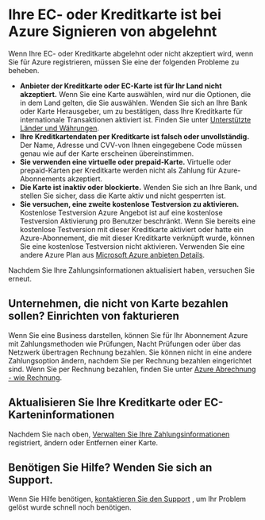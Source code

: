 <properties
    pageTitle="EC- oder Kreditkarte abgelehnt at-Zeichen von | Microsoft Azure"
    description="Erfahren Sie, wie zur Lösung von Problemen, wenn Ihre Kreditkarte abgelehnt wird, bei dem Versuch, die für Azure registrieren."
    services=""
    documentationCenter=""
    authors="JiangChen79"
    manager="mbaldwin"
    editor=""
    tags="billing,top-support-issue"
    keywords="Kreditkarte abgelehnt, EC-Karte abgelehnt, Ihre Kreditkarte wurde abgelehnt, gehen Sie wie folgt Kreditkarte nicht beachtet"/>

<tags
    ms.service="billing"
    ms.workload="na"
    ms.tgt_pltfrm="ibiza"
    ms.devlang="na"
    ms.topic="article"
    ms.date="10/19/2016"
    ms.author="cjiang"/>

# <a name="your-debit-card-or-credit-card-is-declined-at-azure-sign-up"></a>Ihre EC- oder Kreditkarte ist bei Azure Signieren von abgelehnt

Wenn Ihre EC- oder Kreditkarte abgelehnt oder nicht akzeptiert wird, wenn Sie für Azure registrieren, müssen Sie eine der folgenden Probleme zu beheben.

- **Anbieter der Kreditkarte oder EC-Karte ist für Ihr Land nicht akzeptiert.** Wenn Sie eine Karte auswählen, wird nur die Optionen, die in dem Land gelten, die Sie auswählen. Wenden Sie sich an Ihre Bank oder Karte Herausgeber, um zu bestätigen, dass Ihre Kreditkarte für internationale Transaktionen aktiviert ist. Finden Sie unter [Unterstützte Länder und Währungen](billing-countries-and-currencies.md).
- **Ihre Kreditkartendaten per Kreditkarte ist falsch oder unvollständig.** Der Name, Adresse und CVV-von Ihnen eingegebene Code müssen genau wie auf der Karte erscheinen übereinstimmen.
- **Sie verwenden eine virtuelle oder prepaid-Karte.** Virtuelle oder prepaid-Karten per Kreditkarte werden nicht als Zahlung für Azure-Abonnements akzeptiert.
- **Die Karte ist inaktiv oder blockierte.** Wenden Sie sich an Ihre Bank, und stellen Sie sicher, dass die Karte aktiv und nicht gesperrten ist.
- **Sie versuchen, eine zweite kostenlose Testversion zu aktivieren.** Kostenlose Testversion Azure Angebot ist auf eine kostenlose Testversion Aktivierung pro Benutzer beschränkt. Wenn Sie bereits eine kostenlose Testversion mit dieser Kreditkarte aktiviert oder hatte ein Azure-Abonnement, die mit dieser Kreditkarte verknüpft wurde, können Sie eine kostenlose Testversion nicht aktivieren. Verwenden Sie eine andere Azure Plan aus [Microsoft Azure anbieten Details](https://azure.microsoft.com/support/legal/offer-details/). 
 
Nachdem Sie Ihre Zahlungsinformationen aktualisiert haben, versuchen Sie erneut.

## <a name="business-that-doesnt-want-to-pay-by-card-set-up-invoicing"></a>Unternehmen, die nicht von Karte bezahlen sollen? Einrichten von fakturieren

Wenn Sie eine Business darstellen, können Sie für Ihr Abonnement Azure mit Zahlungsmethoden wie Prüfungen, Nacht Prüfungen oder über das Netzwerk übertragen Rechnung bezahlen. Sie können nicht in eine andere Zahlungsoption ändern, nachdem Sie per Rechnung bezahlen eingerichtet sind. Wenn Sie per Rechnung bezahlen, finden Sie unter [Azure Abrechnung - wie Rechnung](https://azure.microsoft.com/pricing/invoicing/).

## <a name="update-your-credit-card-or-debit-card-information"></a>Aktualisieren Sie Ihre Kreditkarte oder EC-Karteninformationen

Nachdem Sie nach oben, [Verwalten Sie Ihre Zahlungsinformationen](billing-how-to-change-credit-card.md) registriert, ändern oder Entfernen einer Karte. 

## <a name="need-help-contact-support"></a>Benötigen Sie Hilfe? Wenden Sie sich an Support. 

Wenn Sie Hilfe benötigen, [kontaktieren Sie den Support](https://portal.azure.com/?#blade/Microsoft_Azure_Support/HelpAndSupportBlade) , um Ihr Problem gelöst wurde schnell noch benötigen. 